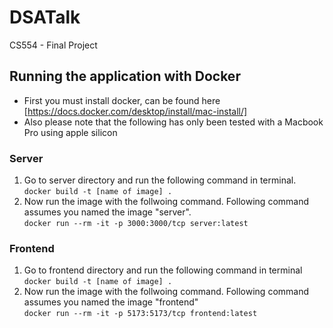 # DSATalk
CS554 - Final Project

## Running the application with Docker 
 - First you must install docker, can be found here [https://docs.docker.com/desktop/install/mac-install/]
 - Also please note that the following has only been tested with a Macbook Pro using apple silicon
### Server
1. Go to server directory and run the following command in terminal.\
    `docker build -t [name of image] .`
2. Now run the image with the follwoing command.  Following command assumes you named the image "server".\
    `docker run --rm -it -p 3000:3000/tcp server:latest `
### Frontend
1. Go to frontend directory and run the following command in terminal\
    `docker build -t [name of image] .`
2. Now run the image with the follwoing command. Following command assumes you named the image "frontend"\
    `docker run --rm -it -p 5173:5173/tcp frontend:latest `

